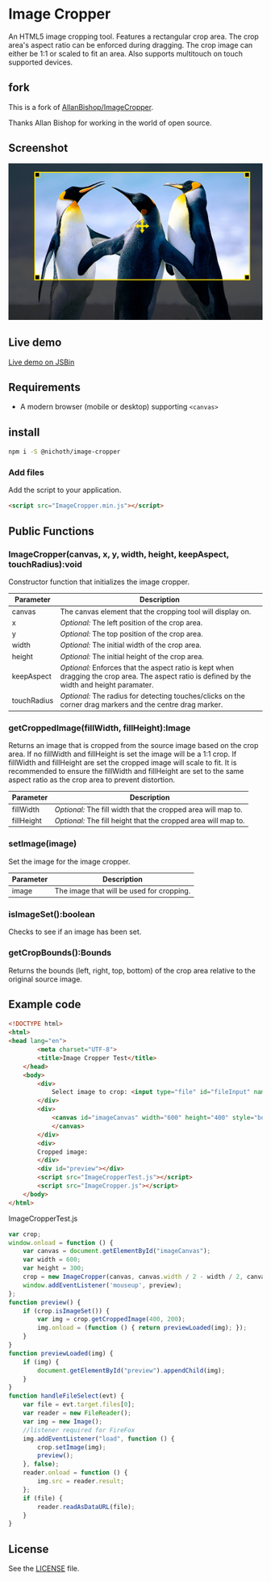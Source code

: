# Image Cropper

An HTML5 image cropping tool. Features a rectangular crop area. The crop area's aspect ratio can be enforced during dragging. The crop image can either be 1:1 or scaled to fit an area. Also supports multitouch on touch supported devices.

## fork

This is a fork of [AllanBishop/ImageCropper](https://github.com/AllanBishop/ImageCropper).

Thanks Allan Bishop for working in the world of open source.

## Screenshot

![Screenshot](https://raw.githubusercontent.com/AllanBishop/ImageCropper/master/screenshots/screenshot.jpg "Screenshot")

## Live demo

[Live demo on JSBin](http://jsbin.com/pajiha/45/edit?html,js,output)

## Requirements

 - A modern browser (mobile or desktop) supporting ```<canvas>```

## install

```sh
npm i -S @nichoth/image-cropper
```

### Add files

Add the script to your application.

```html
<script src="ImageCropper.min.js"></script>

```

## Public Functions

### ImageCropper(canvas, x, y, width, height, keepAspect, touchRadius):void

Constructor function that initializes the image cropper.

| Parameter | Description |
| ------ | ----------- |
| canvas | The canvas element that the cropping tool will display on.|
| x      | *Optional:* The left position of the crop area. |
| y      | *Optional:* The top position of the crop area.|
| width  | *Optional:* The initial width of the crop area.|
| height | *Optional:* The initial height of the crop area. |
| keepAspect   | *Optional:* Enforces that the aspect ratio is kept when dragging the crop area. The aspect ratio is defined by the width and height paramater. |
| touchRadius  | *Optional:* The radius for detecting touches/clicks on the corner drag markers and the centre drag marker. |


### getCroppedImage(fillWidth, fillHeight):Image

Returns an image that is cropped from the source image based on the crop area. If no fillWidth and fillHeight is set the image will be a 1:1 crop. If fillWidth and fillHeight are set the cropped image will scale to fit. It is recommended to ensure the fillWidth and fillHeight are set to the same aspect ratio as the crop area to prevent distortion.

| Parameter | Description |
| ------ | ----------- |
| fillWidth| *Optional:* The fill width that the cropped area will map to.|
| fillHeight| *Optional:* The fill height that the cropped area will map to. |

### setImage(image)

Set the image for the image cropper.

| Parameter | Description |
| ------ | ----------- |
| image| The image that will be used for cropping.

### isImageSet():boolean

Checks to see if an image has been set.

### getCropBounds():Bounds

Returns the bounds (left, right, top, bottom) of the crop area relative to the original source image.

## Example code


```html
<!DOCTYPE html>
<html>
<head lang="en">
		<meta charset="UTF-8">
		<title>Image Cropper Test</title>
	</head>
	<body>
		<div>
			Select image to crop: <input type="file" id="fileInput" name="file" multiple="" />
		</div>
		<div>
			<canvas id="imageCanvas" width="600" height="400" style="border:0px solid #000000;">
			</canvas>
		</div>
		<div>
		Cropped image:
		</div>
		<div id="preview"></div>
		<script src="ImageCropperTest.js"></script>
		<script src="ImageCropper.js"></script>
	</body>
</html>
```

ImageCropperTest.js


```javascript
var crop;
window.onload = function () {
    var canvas = document.getElementById("imageCanvas");
    var width = 600;
    var height = 300;
    crop = new ImageCropper(canvas, canvas.width / 2 - width / 2, canvas.height / 2 - height / 2, width, height, true);
    window.addEventListener('mouseup', preview);
};
function preview() {
    if (crop.isImageSet()) {
        var img = crop.getCroppedImage(400, 200);
        img.onload = (function () { return previewLoaded(img); });
    }
}
function previewLoaded(img) {
    if (img) {
        document.getElementById("preview").appendChild(img);
    }
}
function handleFileSelect(evt) {
    var file = evt.target.files[0];
    var reader = new FileReader();
    var img = new Image();
    //listener required for FireFox
    img.addEventListener("load", function () {
        crop.setImage(img);
        preview();
    }, false);
    reader.onload = function () {
        img.src = reader.result;
    };
    if (file) {
        reader.readAsDataURL(file);
    }
}

```


## License

See the [LICENSE](https://github.com/AllanBishop/ImageCropper/blob/master/LICENSE.md) file.